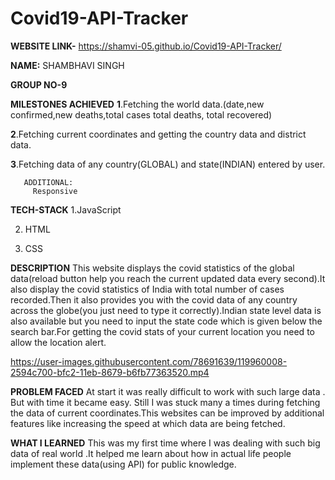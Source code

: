 # Covid19-API-Tracker
**WEBSITE LINK-** https://shamvi-05.github.io/Covid19-API-Tracker/

**NAME:** SHAMBHAVI SINGH

**GROUP NO-9**

**MILESTONES ACHIEVED**
  **1**.Fetching the world data.(date,new confirmed,new deaths,total cases total deaths, total recovered) 
  
  **2**.Fetching current coordinates and getting the country data and district data. 
  
  **3**.Fetching data of any country(GLOBAL) and state(INDIAN) entered by user.
  
       ADDITIONAL:
         Responsive
     

**TECH-STACK**
   1.JavaScript
   
   2. HTML
   
   3. CSS
   
 **DESCRIPTION**
 This website displays the covid statistics of the global data(reload button help you reach the current updated data every second).It also display the covid statistics of India with total number of cases recorded.Then it also provides you with the covid data of any country across the globe(you just need to type it correctly).Indian state level data is also available but you need to input the state code which is given below the search bar.For getting the covid stats of your current location you need to allow the location alert.
 
https://user-images.githubusercontent.com/78691639/119960008-2594c700-bfc2-11eb-8679-b6fb77363520.mp4

**PROBLEM FACED**
At start it was really difficult to work with such large data . But with time it became easy. Still I was stuck many a times during fetching the data of current coordinates.This websites can be improved by additional features like increasing the speed at which data are being fetched.

**WHAT I LEARNED**
This was my first time where I was dealing with such big data of real world .It helped me learn about how in actual life people implement these data(using API) for public knowledge.

